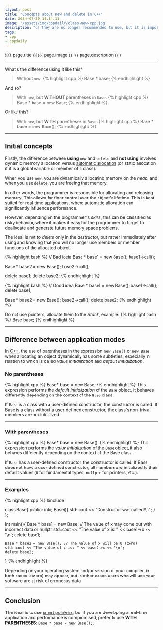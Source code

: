 ```yaml
---
layout: post
title: "Concepts about new and delete in C++"
date: 2024-07-20 18:14:11
image: '/assets/img/cppdaily/class-new-cpp.jpg'
description: "⚪ They are no longer recommended to use, but it is important to understand them!"
tags:
- cpp
- cppdaily
---
```


![{{ page.title }}]({{ page.image }} '{{ page.description }}')

---

What's the difference using it like this?
> Without `new`.
{% highlight cpp %}
Base * base;
{% endhighlight %}

And so?
> With `new`, but **WITHOUT** parentheses in `Base`.
{% highlight cpp %}
Base * base = new Base;
{% endhighlight %}

Or like this?
> With `new`, but **WITH** parentheses in `Base`.
{% highlight cpp %}
Base * base = new Base();
{% endhighlight %}

---

## Initial concepts
Firstly, the difference between **using** `new` and `delete` and **not using** involves dynamic memory allocation versus [automatic allocation](https://learn.microsoft.com/en-us/cpp/cpp/smart-pointers-modern-cpp?view=msvc-170) (or static allocation if it is a global variable or member of a class).

When you use `new`, you are dynamically allocating memory on the *heap*, and when you use `delete`, you are freeing that memory.

In other words, the programmer is responsible for allocating and releasing memory. This allows for finer control over the object's lifetime. This is best suited for real-time applications, where automatic allocation can significantly influence performance.

However, depending on the programmer's *skills*, this can be classified as risky behavior, where it makes it easy for the programmer to forget to deallocate and generate future memory space problems.

The ideal is not to *delete* only in the *destructor*, but rather immediately after using and knowing that you will no longer use members or member functions of the allocated object.

{% highlight bash %}
// Bad ideia
Base * base1 = new Base();
base1->call();

Base * base2 = new Base();
base2->call();

delete base1;
delete base2;
{% endhighlight %}

{% highlight bash %}
// Good idea
Base * base1 = new Base();
base1->call();
delete base1;

Base * base2 = new Base();
base2->call();
delete base2;
{% endhighlight %}

Do not use pointers, allocate them to the *Stack*, example:
{% highlight bash %}
Base base;
{% endhighlight %}

---

## Difference between application modes
In [C++](https://terminalroot.com/tags#cpp), the use of parentheses in the expression `new Base()` or `new Base` when allocating an object dynamically has some subtleties, especially in relation to which is called *value initialization* and *default initialization*.

### No parentheses
{% highlight cpp %}
Base* base = new Base;
{% endhighlight %}
This expression performs the *default initialization* of the `Base` object, it behaves differently depending on the context of the `Base` class.

If `Base` is a class with a user-defined constructor, the constructor is called. If Base is a class without a user-defined constructor, the class's non-trivial members are not initialized.

---

### With parentheses
{% highlight cpp %}
Base* base = new Base();
{% endhighlight %}
This expression performs the *value initialization* of the `Base` object, it also behaves differently depending on the context of the Base class.

If `Base` has a user-defined constructor, the constructor is called. If Base does not have a user-defined constructor, all members are initialized to their default values ​​(`0` for fundamental types, `nullptr` for pointers, etc.).

---

### Examples
{% highlight cpp %}
#include <iostream>

class Base{
    public:
        intx;
        Base(){
            std::cout << "Constructor was called!\n";
        }
};

int main(){
    Base * base1 = new Base; // The value of x may come out with incorrect data or nullptr
    std::cout << "The value of x is: " << base1->x << '\n';
    delete base1;

    Base * base2 = new Base(); // The value of x will be 0 (zero)
    std::cout << "The value of x is: " << base2->x << '\n';
    delete base2;
}
{% endhighlight %}

Depending on your operating system and/or version of your compiler, in both cases `0` (zero) may appear, but in other cases users who will use your software are at risk of erroneous data.

---

## Conclusion
The ideal is to use [smart pointeirs](https://en.cppreference.com/book/intro/smart_pointers), but if you are developing a real-time application and performance is compromised, prefer to use **WITH PARENTHESES**: `Base * base = new Base();`.

